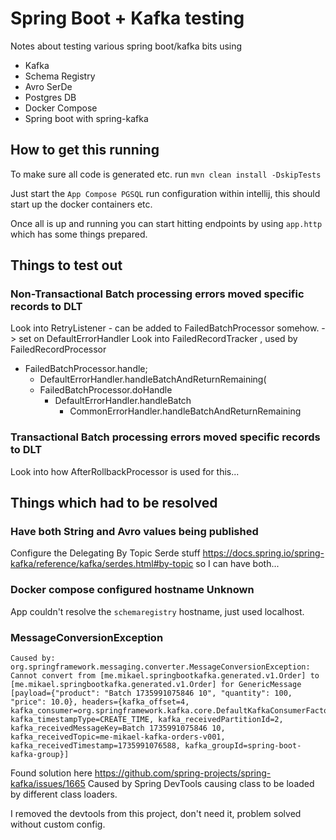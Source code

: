 

# Spring Boot + Kafka testing

Notes about testing various spring boot/kafka bits using

* Kafka
* Schema Registry
* Avro SerDe
* Postgres DB
* Docker Compose
* Spring boot with spring-kafka

## How to get this running

To make sure all code is generated etc. run `mvn clean install -DskipTests`

Just start the `App Compose PGSQL` run configuration within intellij, this should start up the docker containers etc.

Once all is up and running you can start hitting endpoints by using `app.http` which has some things prepared.

## Things to test out

### Non-Transactional Batch processing errors moved specific records to DLT

Look into RetryListener - can be added to FailedBatchProcessor somehow. -> set on DefaultErrorHandler
Look into FailedRecordTracker , used by FailedRecordProcessor


* FailedBatchProcessor.handle; 
  * DefaultErrorHandler.handleBatchAndReturnRemaining(
  * FailedBatchProcessor.doHandle
     * DefaultErrorHandler.handleBatch
       * CommonErrorHandler.handleBatchAndReturnRemaining

### Transactional Batch processing errors moved specific records to DLT
Look into how AfterRollbackProcessor is used for this...

## Things which had to be resolved

### Have both String and Avro values being published
Configure the Delegating By Topic Serde stuff https://docs.spring.io/spring-kafka/reference/kafka/serdes.html#by-topic so I can have both...

### Docker compose configured hostname Unknown

App couldn't resolve the `schemaregistry` hostname, just used localhost.

### MessageConversionException

```
Caused by: org.springframework.messaging.converter.MessageConversionException: Cannot convert from [me.mikael.springbootkafka.generated.v1.Order] to [me.mikael.springbootkafka.generated.v1.Order] for GenericMessage [payload={"product": "Batch 1735991075846 10", "quantity": 100, "price": 10.0}, headers={kafka_offset=4, kafka_consumer=org.springframework.kafka.core.DefaultKafkaConsumerFactory$ExtendedKafkaConsumer@72942c40, kafka_timestampType=CREATE_TIME, kafka_receivedPartitionId=2, kafka_receivedMessageKey=Batch 1735991075846 10, kafka_receivedTopic=me-mikael-kafka-orders-v001, kafka_receivedTimestamp=1735991076588, kafka_groupId=spring-boot-kafka-group}]
```
Found solution here https://github.com/spring-projects/spring-kafka/issues/1665
Caused by Spring DevTools causing class to be loaded by different class loaders.

I removed the devtools from this project, don't need it, problem solved without custom config.
